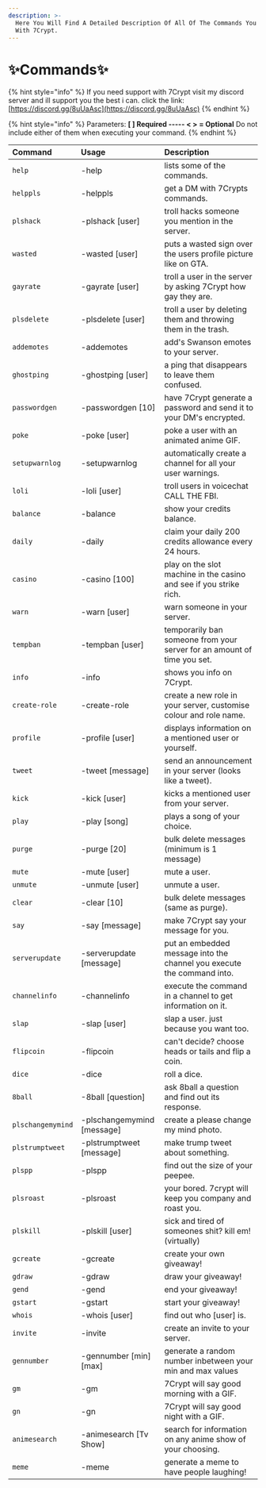 ```yaml
---
description: >-
  Here You Will Find A Detailed Description Of All Of The Commands You Can Use
  With 7Crypt.
---
```


# ✨Commands✨

{% hint style="info" %}
If you need support with 7Crypt visit my discord server and ill support you the best i can. click the link: [https://discord.gg/8uUaAsc](https://discord.gg/8uUaAsc)
{% endhint %}

{% hint style="info" %}
Parameters:                                                                                                                                                   **\[ \] Required ----- &lt; &gt; =  Optional**                                                                                                                   Do not include either of them when executing your command.
{% endhint %}

| Command | Usage | Description |
| :--- | :--- | :--- |
| `help`  | -help | lists some of the commands. |
| `helppls` | -helppls | get a DM with 7Crypts commands. |
| `plshack` | -plshack \[user\] | troll hacks someone you mention in the server. |
| `wasted` | -wasted \[user\] | puts a wasted sign over the users profile picture like on GTA. |
| `gayrate` | -gayrate \[user\] | troll a user in the server by asking 7Crypt how gay they are. |
| `plsdelete` | -plsdelete \[user\] | troll a user by deleting them and throwing them in the trash. |
| `addemotes` | -addemotes | add's Swanson emotes to your server. |
| `ghostping` | -ghostping \[user\] | a ping that disappears to leave them confused. |
| `passwordgen` | -passwordgen \[10\] | have 7Crypt generate a password and send it to your DM's encrypted. |
| `poke` | -poke \[user\] | poke a user with an animated anime GIF. |
| `setupwarnlog` | -setupwarnlog | automatically create a channel for all your user warnings. |
| `loli` | -loli \[user\] | troll users in voicechat CALL THE FBI. |
| `balance` | -balance  | show your credits balance. |
| `daily` | -daily  | claim your daily 200 credits allowance every 24 hours. |
| `casino` | -casino \[100\] | play on the slot machine in the casino and see if you strike rich. |
| `warn` | -warn \[user\] | warn someone in your server.  |
| `tempban` | -tempban \[user\] | temporarily ban someone from your server for an amount of time you set.  |
| `info` | -info | shows you info on 7Crypt.  |
| `create-role` | -create-role | create a new role in your server, customise colour and role name. |
| `profile` | -profile \[user\] | displays information on a mentioned user or yourself. |
| `tweet`  | -tweet \[message\] | send an announcement in your server \(looks like a tweet\).  |
| `kick` | -kick \[user\] | kicks a mentioned user from your server. |
| `play` | -play \[song\] | plays a song of your choice.  |
| `purge` | -purge \[20\] | bulk delete messages \(minimum is 1 message\)  |
| `mute` | -mute \[user\] | mute a user. |
| `unmute` | -unmute \[user\] | unmute a user. |
| `clear` | -clear \[10\] | bulk delete messages \(same as purge\). |
| `say` | -say \[message\] | make 7Crypt say your message for you.  |
| `serverupdate` | -serverupdate \[message\] | put an embedded message into the channel you execute the command into. |
| `channelinfo` | -channelinfo | execute the command in a channel to get information on it. |
| `slap` | -slap \[user\] | slap a user. just because you want too. |
| `flipcoin` | -flipcoin | can't decide? choose heads or tails and flip a coin. |
| `dice` | -dice  | roll a dice.  |
| `8ball`  | -8ball \[question\] | ask 8ball a question and find out its response.  |
| `plschangemymind` | -plschangemymind \[message\] | create a please change my mind photo.  |
| `plstrumptweet` | -plstrumptweet \[message\] | make trump tweet about something. |
| `plspp` | -plspp  | find out the size of your peepee. |
| `plsroast` | -plsroast | your bored. 7crypt will keep you company and roast you. |
| `plskill` | -plskill \[user\] | sick and tired of someones shit? kill em! \(virtually\)  |
| `gcreate` | -gcreate | create your own giveaway!  |
| `gdraw` | -gdraw | draw your giveaway! |
| `gend` | -gend | end your giveaway! |
| `gstart` | -gstart | start your giveaway! |
| `whois` | -whois \[user\] | find out who \[user\] is. |
| `invite` | -invite | create an invite to your server. |
| `gennumber` | -gennumber \[min\] \[max\] | generate a random number inbetween your min and max values |
| `gm` | -gm | 7Crypt will say good morning with a GIF. |
| `gn` | -gn | 7Crypt will say good night with a GIF. |
| `animesearch` | -animesearch \[Tv Show\] | search for information on any anime show of your choosing. |
| `meme` | -meme  | generate a meme to have people laughing! |



